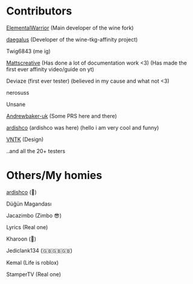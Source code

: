 # Contributors 

[ElementalWarrior](https://github.com/ElementalWarrior) (Main developer of the wine fork)

[daegalus](https://github.com/daegalus) (Developer of the wine-tkg-affinity project)

Twig6843 (me ig)

[Mattscreative](https://www.youtube.com/@Mattscreative) (Has done a lot of documentation work <3) (Has made the first ever affinity video/guide on yt)

Deviaze (first ever tester) (believed in my cause and what not <3)

nerosuss

Unsane

[Andrewbaker-uk](https://github.com/andrewbaker-uk?tab=repositories) (Some PRS here and there)

[ardishco](https://github.com/ardishko) (ardishco was here) (hello i am very cool and funny)

[VNTK](https://github.com/AlejandroSqr) (Design)

..and all the 20+ testers

# Others/My homies
[ardishco](https://github.com/ardishko) (🗿)

Düğün Magandası

Jacazimbo (Zimbo 😎) 

Lyrics (Real one)

Kharoon (🐎)

Jediclank134 (🇬🇧🇬🇧🇬🇧)

Kemal (Life is roblox)

StamperTV (Real one)
